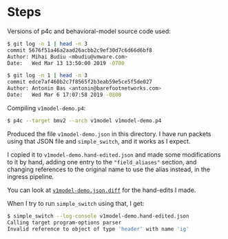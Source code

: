 # Steps

Versions of p4c and behavioral-model source code used:

```bash
$ git log -n 1 | head -n 3
commit 5676f51a46a2aad26acbb2c9ef30d7c6d66d6bf8
Author: Mihai Budiu <mbudiu@vmware.com>
Date:   Wed Mar 13 13:50:00 2019 -0700

$ git log -n 1 | head -n 3
commit edce7af460b2c7f8565f2b3eab59e5ce5f5de027
Author: Antonin Bas <antonin@barefootnetworks.com>
Date:   Wed Mar 6 17:07:58 2019 -0800
```

Compiling `v1model-demo.p4`:

```bash
$ p4c --target bmv2 --arch v1model v1model-demo.p4
```

Produced the file `v1model-demo.json` in this directory.  I have run
packets using that JSON file and `simple_switch`, and it works as I
expect.

I copied it to `v1model-demo.hand-edited.json` and made some
modifications to it by hand, adding one entry to the `"field_aliases"`
section, and changing references to the original name to use the alias
instead, in the ingress pipeline.

You can look at [`v1model-demo.json.diff`](v1model-demo.json.diff) for
the hand-edits I made.

When I try to run `simple_switch` using that, I get:

```bash
$ simple_switch --log-console v1model-demo.hand-edited.json 
Calling target program-options parser
Invalid reference to object of type 'header' with name 'ig'
```
